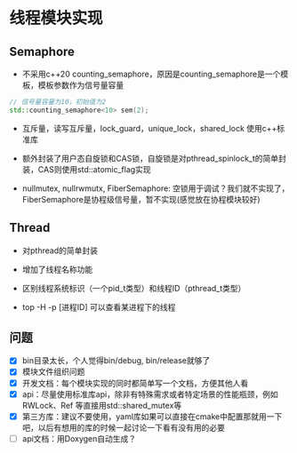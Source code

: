 # 线程模块实现

## Semaphore

- 不采用c++20 counting_semaphore，原因是counting_semaphore是一个模板，模板参数作为信号量容量

```cpp
// 信号量容量为10，初始值为2
std::counting_semaphore<10> sem(2);
```

- 互斥量，读写互斥量，lock_guard，unique_lock，shared_lock 使用c++标准库

- 额外封装了用户态自旋锁和CAS锁，自旋锁是对pthread_spinlock_t的简单封装，CAS则使用std::atomic_flag实现

- nullmutex, nullrwmutx, FiberSemaphore: 空锁用于调试？我们就不实现了，FiberSemaphore是协程级信号量，暂不实现(感觉放在协程模块较好)

## Thread

- 对pthread的简单封装

- 增加了线程名称功能

- 区别线程系统标识（一个pid_t类型）和线程ID（pthread_t类型）

- top -H -p [进程ID] 可以查看某进程下的线程

## 问题

- [x] bin目录太长，个人觉得bin/debug, bin/release就够了
- [x] 模块文件组织问题
- [x] 开发文档：每个模块实现的同时都简单写一个文档，方便其他人看
- [x] api：尽量使用标准库api，除非有特殊需求或者特定场景的性能瓶颈，例如 RWLock、Ref 等直接用std::shared_mutex等
- [x] 第三方库：建议不要使用，yaml库如果可以直接在cmake中配置那就用一下吧，以后有想用的库的时候一起讨论一下看有没有用的必要
- [ ] api文档：用Doxygen自动生成？

